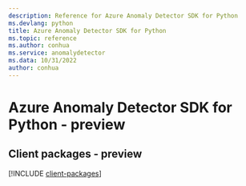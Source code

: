 ```yaml
---
description: Reference for Azure Anomaly Detector SDK for Python
ms.devlang: python
title: Azure Anomaly Detector SDK for Python
ms.topic: reference
ms.author: conhua
ms.service: anomalydetector
ms.data: 10/31/2022
author: conhua
---
```

# Azure Anomaly Detector SDK for Python - preview

## Client packages - preview
[!INCLUDE [client-packages](anomaly-detector-client-index.md)]